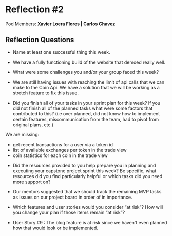 # Reflection #2

Pod Members: **Xavier Loera Flores | Carlos Chavez**

## Reflection Questions

* Name at least one successful thing this week.

- We have a fully functioning build of the website that demoed really well.

* What were some challenges you and/or your group faced this week?

- We are still having issues with reaching the limit of api calls that we can make to the Coin Api. We have a solution that we will be working as a stretch feature to fix this issue. 

* Did you finish all of your tasks in your sprint plan for this week? If you did not finish all of the planned tasks what were some factors that contributed to this?  (i.e over planned, did not know how to implement certain features, miscommunication from the team, had to pivot from original plans, etc.)

We are missing: 
- get recent transactions for a user via a token id
- list of available exchanges per token in the trade view
- coin statistics for each coin in the trade view

* Did the resources provided to you help prepare you in planning and executing your capstone project sprint this week? Be specific, what resources did you find particularly helpful or which tasks did you need more support on?

- Our mentors suggested that we should track the remaining MVP tasks as issues on our project board in order of in importance.

* Which features and user stories would you consider “at risk”? How will you change your plan if those items remain “at risk”?

- User Story #9 : The blog feature is at risk since we haven't even planned how that would look or be implemented. 
